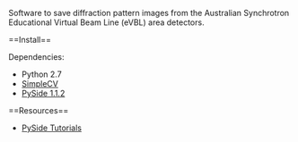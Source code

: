 Software to save diffraction pattern images from the Australian Synchrotron Educational Virtual Beam Line (eVBL) area detectors.

==Install==

Dependencies:
* Python 2.7
* [SimpleCV](https://github.com/sightmachine/simplecv)
* [PySide 1.1.2](http://qt-project.org/wiki/PySide)

==Resources==

* [PySide Tutorials](http://zetcode.com/gui/pysidetutorial/)
